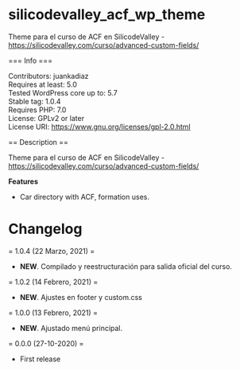 # silicodevalley_acf_wp_theme
Theme para el curso de ACF en SilicodeValley - https://silicodevalley.com/curso/advanced-custom-fields/

=== Info ===

Contributors: juankadiaz<br>
Requires at least: 5.0<br>
Tested WordPress core up to: 5.7<br>
Stable tag: 1.0.4<br>
Requires PHP: 7.0<br>
License: GPLv2 or later<br>
License URI: https://www.gnu.org/licenses/gpl-2.0.html

== Description ==

Theme para el curso de ACF en SilicodeValley - https://silicodevalley.com/curso/advanced-custom-fields/

**Features**

* Car directory with ACF, formation uses.

# Changelog

= 1.0.4 (22 Marzo, 2021) =
* **NEW**. Compilado y reestructuración para salida oficial del curso.

= 1.0.2 (14 Febrero, 2021) =
* **NEW**. Ajustes en footer y custom.css

= 1.0.0 (13 Febrero, 2021) =
* **NEW**. Ajustado menú principal.

= 0.0.0 (27-10-2020) =
* First release